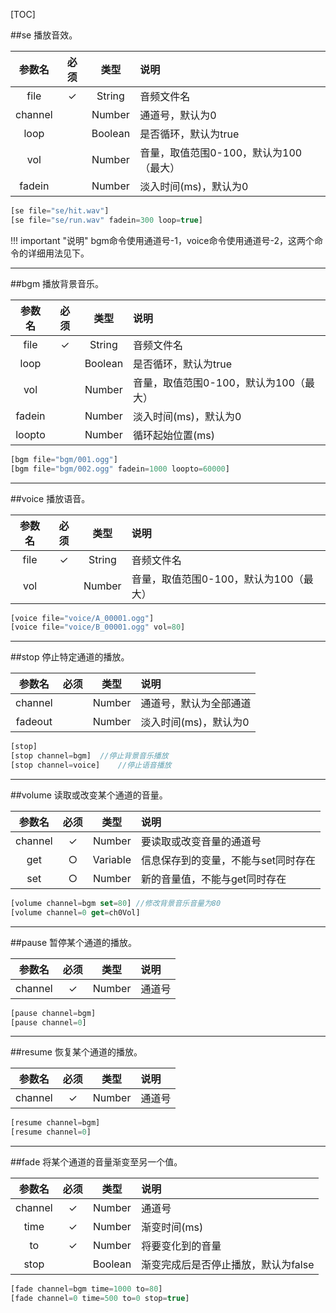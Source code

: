
[TOC]

##se
播放音效。   

|	参数名	|	必须	|	类型	|	说明 |
|	:---: 	| :-: 	| :--:	|	:--	|
|	file	|	✓	|	String	|	音频文件名	|
|	channel	|		|	Number	|	通道号，默认为0	|
|	loop	|		|	Boolean	|	是否循环，默认为true	|
|	vol		|		|	Number	|	音量，取值范围0-100，默认为100（最大）	|
|	fadein	|		|	Number	|	淡入时间(ms)，默认为0	|

```javascript
[se file="se/hit.wav"]
[se file="se/run.wav" fadein=300 loop=true]
```

!!! important "说明"
	bgm命令使用通道号-1，voice命令使用通道号-2，这两个命令的详细用法见下。

---

##bgm
播放背景音乐。   

|	参数名	|	必须	|	类型	|	说明 |
|	:---: 	| :-: 	| :--:	|	:--	|
|	file	|	✓	|	String	|	音频文件名	|
|	loop	|		|	Boolean	|	是否循环，默认为true	|
|	vol		|		|	Number	|	音量，取值范围0-100，默认为100（最大）	|
|	fadein	|		|	Number	|	淡入时间(ms)，默认为0	|
|	loopto	|		|	Number	|	循环起始位置(ms)	|

```javascript
[bgm file="bgm/001.ogg"]
[bgm file="bgm/002.ogg" fadein=1000 loopto=60000]
```

---

##voice
播放语音。   

|	参数名	|	必须	|	类型	|	说明 |
|	:---: 	| :-: 	| :--:	|	:--	|
|	file	|	✓	|	String	|	音频文件名	|
|	vol		|		|	Number	|	音量，取值范围0-100，默认为100（最大）	|


```javascript
[voice file="voice/A_00001.ogg"]
[voice file="voice/B_00001.ogg" vol=80]
```

---

##stop
停止特定通道的播放。   

|	参数名	|	必须	|	类型	|	说明 |
|	:---: 	| :-: 	| :--:	|	:--	|
|	channel	|		|	Number	|	通道号，默认为全部通道	|
|	fadeout	|		|	Number	|	淡入时间(ms)，默认为0	|


```javascript
[stop]
[stop channel=bgm]	//停止背景音乐播放
[stop channel=voice]	//停止语音播放
```

---

##volume
读取或改变某个通道的音量。

|	参数名	|	必须	|	类型	|	说明 |
|	:---: 	| :-: 	| :--:	|	:--	|
|	channel	|	✓	|	Number	|	要读取或改变音量的通道号	|
|	get		|	○	|	Variable	|	信息保存到的变量，不能与set同时存在	|
|	set		|	○	|	Number	|	新的音量值，不能与get同时存在	|

```javascript
[volume channel=bgm set=80]	//修改背景音乐音量为80
[volume channel=0 get=ch0Vol]
```

---

##pause
暂停某个通道的播放。

|	参数名	|	必须	|	类型	|	说明 |
|	:---: 	| :-: 	| :--:	|	:--	|
|	channel	|	✓	|	Number	|	通道号	|

```javascript
[pause channel=bgm]
[pause channel=0]
```

---

##resume
恢复某个通道的播放。

|	参数名	|	必须	|	类型	|	说明 |
|	:---: 	| :-: 	| :--:	|	:--	|
|	channel	|	✓	|	Number	|	通道号	|

```javascript
[resume channel=bgm]
[resume channel=0]
```

---

##fade
将某个通道的音量渐变至另一个值。

|	参数名	|	必须	|	类型	|	说明 |
|	:---: 	| :-: 	| :--:	|	:--	|
|	channel	|	✓	|	Number	|	通道号	|
|	time	|	✓	|	Number	|	渐变时间(ms)	|
|	to		|	✓	|	Number	|	将要变化到的音量	|
|	stop	|		|	Boolean	|	渐变完成后是否停止播放，默认为false	|

```javascript
[fade channel=bgm time=1000 to=80]
[fade channel=0 time=500 to=0 stop=true]
```




